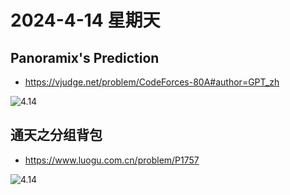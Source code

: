 # 2024-4-14 星期天

## Panoramix's Prediction

- https://vjudge.net/problem/CodeForces-80A#author=GPT_zh

![4.14](https://img2.imgtp.com/2024/04/14/OkzVCBAH.png)

## 通天之分组背包

- https://www.luogu.com.cn/problem/P1757

![4.14](https://img2.imgtp.com/2024/04/14/fQKi8xYK.png)
